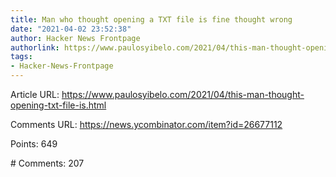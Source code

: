 ```yaml
---
title: Man who thought opening a TXT file is fine thought wrong
date: "2021-04-02 23:52:38"
author: Hacker News Frontpage
authorlink: https://www.paulosyibelo.com/2021/04/this-man-thought-opening-txt-file-is.html
tags:
- Hacker-News-Frontpage
---
```


<p>Article URL: <a href="https://www.paulosyibelo.com/2021/04/this-man-thought-opening-txt-file-is.html">https://www.paulosyibelo.com/2021/04/this-man-thought-opening-txt-file-is.html</a></p>
<p>Comments URL: <a href="https://news.ycombinator.com/item?id=26677112">https://news.ycombinator.com/item?id=26677112</a></p>
<p>Points: 649</p>
<p># Comments: 207</p>
